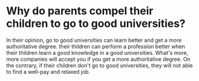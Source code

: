 # Why do parents compel their children to go to good universities?
In their opinion, go to good universities can learn better and get a more authoritative degree. their thildren can perform a profession better when their thildren learn a good knowledge in a good universities. What's more, more companies will accept you if you get a more authoritative degree. On the contrary, if their children don't go to good universities, they will not able to find a well-pay and relaxed job.
